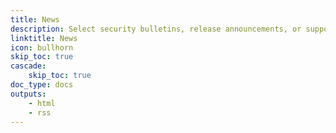 ```yaml
---
title: News
description: Select security bulletins, release announcements, or support announcements to stay up to date.
linktitle: News
icon: bullhorn
skip_toc: true
cascade:
    skip_toc: true
doc_type: docs
outputs:
    - html
    - rss
---
```

